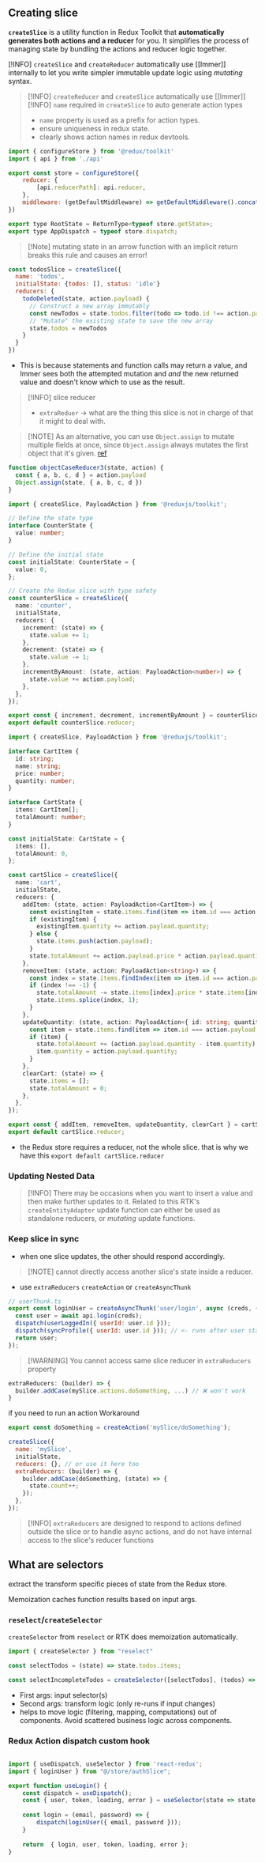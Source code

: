 ## Creating slice
**`createSlice`** is a utility function in Redux Toolkit that **automatically generates both actions and a reducer** for you. It simplifies the process of managing state by bundling the actions and reducer logic together.

[!INFO] `createSlice` and `createReducer` automatically use [[Immer]] internally to let you write simpler immutable update logic using _mutating_ syntax.

> [!INFO] `createReducer` and `createSlice` automatically use [[Immer]]
> [!INFO] `name` required in `createSlice` to auto generate action types
> - `name` property is used as a prefix for action types.
> - ensure uniqueness in redux state.
> - clearly shows action names in redux devtools.

```js
import { configureStore } from '@redux/toolkit'
import { api } from './api'

export const store = configureStore({
	reducer: {
		[api.reducerPath]: api.reducer,
	},
	middleware: (getDefaultMiddleware) => getDefaultMiddleware().concat(api.middleware)
})

export type RootState = ReturnType<typeof store.getState>;
export type AppDispatch = typeof store.dispatch;

```

> [!Note] mutating state in an arrow function with an implicit return breaks this rule and causes an error!
```js
const todosSlice = createSlice({
  name: 'todos',
  initialState: {todos: [], status: 'idle'}
  reducers: {
    todoDeleted(state, action.payload) {
      // Construct a new array immutably
      const newTodos = state.todos.filter(todo => todo.id !== action.payload)
      // "Mutate" the existing state to save the new array
      state.todos = newTodos
    }
  }
})

```
- This is because statements and function calls may return a value, and Immer sees both the attempted mutation and _and_ the new returned value and doesn't know which to use as the result.

> [!INFO] slice reducer 
> - `extraReduer` -> what are the thing this slice is not in charge of that it might to deal with.

> [!NOTE] As an alternative, you can use `Object.assign` to mutate multiple fields at once, since `Object.assign` always mutates the first object that it's given. [ref](https://redux-toolkit.js.org/usage/immer-reducers)
```js
function objectCaseReducer3(state, action) {
  const { a, b, c, d } = action.payload
  Object.assign(state, { a, b, c, d })
}

```

```ts
import { createSlice, PayloadAction } from '@reduxjs/toolkit';

// Define the state type
interface CounterState {
  value: number;
}

// Define the initial state
const initialState: CounterState = {
  value: 0,
};

// Create the Redux slice with type safety
const counterSlice = createSlice({
  name: 'counter',
  initialState,
  reducers: {
    increment: (state) => {
      state.value += 1;
    },
    decrement: (state) => {
      state.value -= 1;
    },
    incrementByAmount: (state, action: PayloadAction<number>) => {
      state.value += action.payload;
    },
  },
});

export const { increment, decrement, incrementByAmount } = counterSlice.actions;
export default counterSlice.reducer;

```

```ts
import { createSlice, PayloadAction } from '@reduxjs/toolkit';

interface CartItem {
  id: string;
  name: string;
  price: number;
  quantity: number;
}

interface CartState {
  items: CartItem[];
  totalAmount: number;
}

const initialState: CartState = {
  items: [],
  totalAmount: 0,
};

const cartSlice = createSlice({
  name: 'cart',
  initialState,
  reducers: {
    addItem: (state, action: PayloadAction<CartItem>) => {
      const existingItem = state.items.find(item => item.id === action.payload.id);
      if (existingItem) {
        existingItem.quantity += action.payload.quantity;
      } else {
        state.items.push(action.payload);
      }
      state.totalAmount += action.payload.price * action.payload.quantity;
    },
    removeItem: (state, action: PayloadAction<string>) => {
      const index = state.items.findIndex(item => item.id === action.payload);
      if (index !== -1) {
        state.totalAmount -= state.items[index].price * state.items[index].quantity;
        state.items.splice(index, 1);
      }
    },
    updateQuantity: (state, action: PayloadAction<{ id: string; quantity: number }>) => {
      const item = state.items.find(item => item.id === action.payload.id);
      if (item) {
        state.totalAmount += (action.payload.quantity - item.quantity) * item.price;
        item.quantity = action.payload.quantity;
      }
    },
    clearCart: (state) => {
      state.items = [];
      state.totalAmount = 0;
    },
  },
});

export const { addItem, removeItem, updateQuantity, clearCart } = cartSlice.actions;
export default cartSlice.reducer;

```
- the Redux store requires a reducer, not the whole slice. that is why we have this `export default cartSlice.reducer`

### Updating Nested Data

> [!INFO] There may be occasions when you want to insert a value and then make further updates to it.
Related to this RTK's `createEntityAdapter` update function can either be used as standalone reducers, or _mutating_ update functions.

### Keep slice in sync
- when one slice updates, the other should respond accordingly.

> [!NOTE] cannot directly access another slice's state inside a reducer.
- use `extraReducers` `createAction` or `createAsyncThunk`

```js
// userThunk.ts
export const loginUser = createAsyncThunk('user/login', async (creds, { dispatch }) => {
  const user = await api.login(creds);
  dispatch(userLoggedIn({ userId: user.id }));
  dispatch(syncProfile({ userId: user.id })); // <- runs after user state is updated
  return user;
});

```

> [!WARNING] You cannot access same slice reducer in `extraReducers` property

```js
extraReducers: (builder) => {
  builder.addCase(mySlice.actions.doSomething, ...) // ❌ won't work
}

```

if you need to run an action Workaround
```js
export const doSomething = createAction('mySlice/doSomething');

createSlice({
  name: 'mySlice',
  initialState,
  reducers: {}, // or use it here too
  extraReducers: (builder) => {
    builder.addCase(doSomething, (state) => {
      state.count++;
    });
  },
});

```

> [!INFO] `extraReducers` are designed to respond to actions defined outside the slice or to handle async actions, and do not have internal access to the slice's reducer functions

## What are selectors
extract the transform specific pieces of state from the Redux store.

Memoization
caches function results based on input args.

### `reselect`/`createSelector`
`createSelector` from `reselect` or RTK does memoization automatically.

```js
import { createSelector } from "reselect"

const selectTodos = (state) => state.todos.items;

const selectIncompleteTodos = createSelector([selectTodos], (todos) => todos.filter(todo => !todo.completed));
```
- First args: input selector(s)
- Second args: transform logic (only re-runs if input changes)
- helps to move logic (filtering, mapping, computations) out of components. Avoid scattered business logic across components.

### Redux Action dispatch custom hook
```js

```

```js
import { useDispatch, useSelector } from 'react-redux';
import { loginUser } from "@/store/authSlice";

export function useLogin() {
	const dispatch = useDispatch();
	const { user, token, loading, error } = useSelector(state => state.auth);
	
	const login = (email, password) => {
		dispatch(loginUser({ email, password }));
	}
	
	return  { login, user, token, loading, error };
}
```
